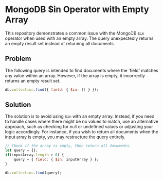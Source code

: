# MongoDB $in Operator with Empty Array

This repository demonstrates a common issue with the MongoDB `$in` operator when used with an empty array.  The query unexpectedly returns an empty result set instead of returning all documents.

## Problem

The following query is intended to find documents where the 'field' matches any value within an array. However, if the array is empty, it incorrectly returns an empty result set.

```javascript
db.collection.find({ field: { $in: [] } });
```

## Solution

The solution is to avoid using `$in` with an empty array. Instead, if you need to handle cases where there might be no values to match, use an alternative approach, such as checking for null or undefined values or adjusting your logic accordingly. For instance, if you wish to return all documents when the input array is empty, you may restructure the query entirely.

```javascript
// Check if the array is empty, then return all documents.
let query = {};
if(inputArray.length > 0) {
    query = { field: { $in: inputArray } };
}

db.collection.find(query);
```